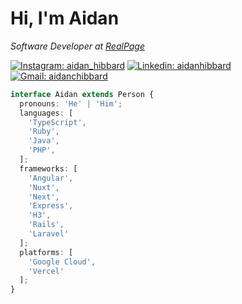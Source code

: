 <h1> Hi, I'm Aidan</h1>
<p>
  <em>Software Developer at <a href="https://www.realpage.com/">RealPage</a>
  </em>
</p>

[![Instagram: aidan_hibbard](https://img.shields.io/badge/Instagram-E4405F?style=for-the-badge&logo=instagram&logoColor=white)](https://www.instagram.com/aidan_hibbard/)
[![Linkedin: aidanhibbard](https://img.shields.io/badge/LinkedIn-0077B5?style=for-the-badge&logo=linkedin&logoColor=white)](https://www.linkedin.com/in/aidan-hibbard/)
[![Gmail: aidanchibbard](https://img.shields.io/badge/Gmail-D14836?style=for-the-badge&logo=gmail&logoColor=white)](mailto:aidanchibbard@gmail.com)

```typescript
interface Aidan extends Person {
  pronouns: 'He' | 'Him';
  languages: [
    'TypeScript',
    'Ruby',
    'Java',
    'PHP',
  ];
  frameworks: [
    'Angular',
    'Nuxt',
    'Next',
    'Express',
    'H3',
    'Rails',
    'Laravel'
  ];
  platforms: [
    'Google Cloud',
    'Vercel'
  ];
}
```

